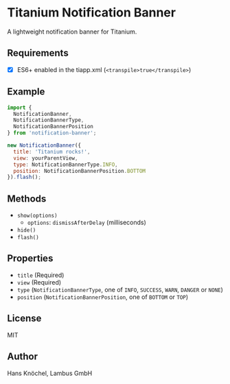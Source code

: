 # Titanium Notification Banner

A lightweight notification banner for Titanium.

## Requirements

- [x] ES6+ enabled in the tiapp.xml (`<transpile>true</transpile>`)

## Example

```js
import { 
  NotificationBanner, 
  NotificationBannerType, 
  NotificationBannerPosition 
} from 'notification-banner';

new NotificationBanner({
  title: 'Titanium rocks!',
  view: yourParentView,
  type: NotificationBannerType.INFO,
  position: NotificationBannerPosition.BOTTOM
}).flash();
```

## Methods

- `show(options)`
  - `options`: `dismissAfterDelay` (milliseconds)
- `hide()`
- `flash()`

## Properties

- `title` (Required)
- `view` (Required)
- `type` (`NotificationBannerType`, one of `INFO`, `SUCCESS`, `WARN`, `DANGER` or `NONE`)
- `position` (`NotificationBannerPosition`, one of `BOTTOM` or `TOP`)

## License 

MIT

## Author

Hans Knöchel, Lambus GmbH
